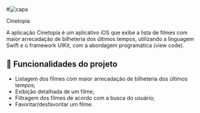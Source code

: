 #![capa](https://github.com/ikyrie/3482-uicollectionview/assets/22684176/7f42ebf6-db8c-4cb8-bd3c-edaac2d3a47f)

 Cinetopia

A aplicação Cinetopia é um aplicativo iOS que exibe a lista de filmes com maior arrecadação de bilheteria dos últimos tempos, utilizando a linguagem Swift e o framework UIKit, com a abordagem programática (view code).

## 🔨 Funcionalidades do projeto

- Listagem dos filmes com maior arrecadação de bilheteria dos últimos tempos;
- Exibição detalhada de um filme;
- Filtragem dos filmes de acordo com a busca do usuário;
- Favoritar/desfavoritar um filme.

